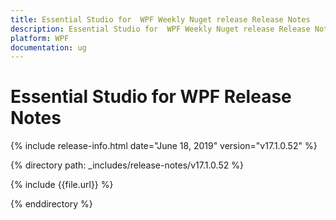 ```yaml
---
title: Essential Studio for  WPF Weekly Nuget release Release Notes  
description: Essential Studio for  WPF Weekly Nuget release Release Notes  
platform: WPF
documentation: ug
---
```


# Essential Studio for  WPF  Release Notes  

{% include release-info.html date="June 18, 2019"  version="v17.1.0.52" %} 


{% directory path: _includes/release-notes/v17.1.0.52 %}

{% include {{file.url}} %}

{% enddirectory %}